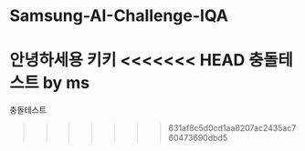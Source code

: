 # Samsung-AI-Challenge-IQA
안녕하세용 키키
<<<<<<< HEAD
충돌테스트 by ms
=======
충돌테스트
>>>>>>> 631af8c5d0cd1aa8207ac2435ac760473690dbd5
